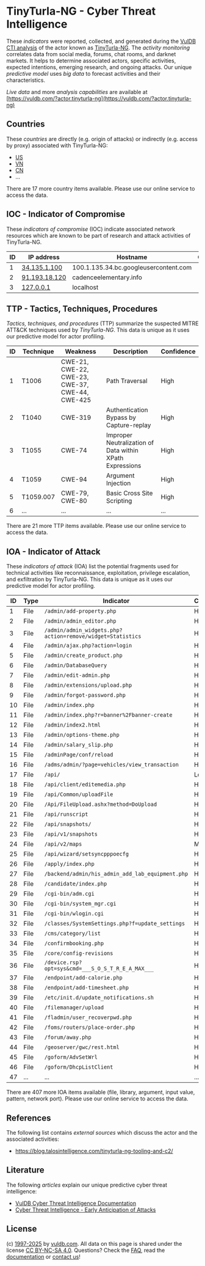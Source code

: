 # TinyTurla-NG - Cyber Threat Intelligence

These _indicators_ were reported, collected, and generated during the [VulDB CTI analysis](https://vuldb.com/?kb.cti) of the actor known as [TinyTurla-NG](https://vuldb.com/?actor.tinyturla-ng). The _activity monitoring_ correlates data from social media, forums, chat rooms, and darknet markets. It helps to determine associated actors, specific activities, expected intentions, emerging research, and ongoing attacks. Our unique _predictive model_ uses _big data_ to forecast activities and their characteristics.

_Live data_ and more _analysis capabilities_ are available at [https://vuldb.com/?actor.tinyturla-ng](https://vuldb.com/?actor.tinyturla-ng)

## Countries

These _countries_ are directly (e.g. origin of attacks) or indirectly (e.g. access by proxy) associated with TinyTurla-NG:

* [US](https://vuldb.com/?country.us)
* [VN](https://vuldb.com/?country.vn)
* [CN](https://vuldb.com/?country.cn)
* ...

There are 17 more country items available. Please use our online service to access the data.

## IOC - Indicator of Compromise

These _indicators of compromise_ (IOC) indicate associated network resources which are known to be part of research and attack activities of TinyTurla-NG.

ID | IP address | Hostname | Campaign | Confidence
-- | ---------- | -------- | -------- | ----------
1 | [34.135.1.100](https://vuldb.com/?ip.34.135.1.100) | 100.1.135.34.bc.googleusercontent.com | - | Medium
2 | [91.193.18.120](https://vuldb.com/?ip.91.193.18.120) | cadenceelementary.info | - | High
3 | [127.0.0.1](https://vuldb.com/?ip.127.0.0.1) | localhost | - | High

## TTP - Tactics, Techniques, Procedures

_Tactics, techniques, and procedures_ (TTP) summarize the suspected MITRE ATT&CK techniques used by _TinyTurla-NG_. This data is unique as it uses our predictive model for actor profiling.

ID | Technique | Weakness | Description | Confidence
-- | --------- | -------- | ----------- | ----------
1 | T1006 | CWE-21, CWE-22, CWE-23, CWE-37, CWE-44, CWE-425 | Path Traversal | High
2 | T1040 | CWE-319 | Authentication Bypass by Capture-replay | High
3 | T1055 | CWE-74 | Improper Neutralization of Data within XPath Expressions | High
4 | T1059 | CWE-94 | Argument Injection | High
5 | T1059.007 | CWE-79, CWE-80 | Basic Cross Site Scripting | High
6 | ... | ... | ... | ...

There are 21 more TTP items available. Please use our online service to access the data.

## IOA - Indicator of Attack

These _indicators of attack_ (IOA) list the potential fragments used for technical activities like reconnaissance, exploitation, privilege escalation, and exfiltration by TinyTurla-NG. This data is unique as it uses our predictive model for actor profiling.

ID | Type | Indicator | Confidence
-- | ---- | --------- | ----------
1 | File | `/admin/add-property.php` | High
2 | File | `/admin/admin_editor.php` | High
3 | File | `/admin/admin_widgets.php?action=remove/widget=Statistics` | High
4 | File | `/admin/ajax.php?action=login` | High
5 | File | `/admin/create_product.php` | High
6 | File | `/admin/DatabaseQuery` | High
7 | File | `/admin/edit-admin.php` | High
8 | File | `/admin/extensions/upload.php` | High
9 | File | `/admin/forgot-password.php` | High
10 | File | `/admin/index.php` | High
11 | File | `/admin/index.php?r=banner%2Fbanner-create` | High
12 | File | `/admin/index2.html` | High
13 | File | `/admin/options-theme.php` | High
14 | File | `/admin/salary_slip.php` | High
15 | File | `/adminPage/conf/reload` | High
16 | File | `/adms/admin/?page=vehicles/view_transaction` | High
17 | File | `/api/` | Low
18 | File | `/api/client/editemedia.php` | High
19 | File | `/api/Common/uploadFile` | High
20 | File | `/Api/FileUpload.ashx?method=DoUpload` | High
21 | File | `/api/runscript` | High
22 | File | `/api/snapshots/` | High
23 | File | `/api/v1/snapshots` | High
24 | File | `/api/v2/maps` | Medium
25 | File | `/api/wizard/setsyncpppoecfg` | High
26 | File | `/apply/index.php` | High
27 | File | `/backend/admin/his_admin_add_lab_equipment.php` | High
28 | File | `/candidate/index.php` | High
29 | File | `/cgi-bin/adm.cgi` | High
30 | File | `/cgi-bin/system_mgr.cgi` | High
31 | File | `/cgi-bin/wlogin.cgi` | High
32 | File | `/classes/SystemSettings.php?f=update_settings` | High
33 | File | `/cms/category/list` | High
34 | File | `/confirmbooking.php` | High
35 | File | `/core/config-revisions` | High
36 | File | `/device.rsp?opt=sys&cmd=___S_O_S_T_R_E_A_MAX___` | High
37 | File | `/endpoint/add-calorie.php` | High
38 | File | `/endpoint/add-timesheet.php` | High
39 | File | `/etc/init.d/update_notifications.sh` | High
40 | File | `/filemanager/upload` | High
41 | File | `/fladmin/user_recoverpwd.php` | High
42 | File | `/foms/routers/place-order.php` | High
43 | File | `/forum/away.php` | High
44 | File | `/geoserver/gwc/rest.html` | High
45 | File | `/goform/AdvSetWrl` | High
46 | File | `/goform/DhcpListClient` | High
47 | ... | ... | ...

There are 407 more IOA items available (file, library, argument, input value, pattern, network port). Please use our online service to access the data.

## References

The following list contains _external sources_ which discuss the actor and the associated activities:

* https://blog.talosintelligence.com/tinyturla-ng-tooling-and-c2/

## Literature

The following _articles_ explain our unique predictive cyber threat intelligence:

* [VulDB Cyber Threat Intelligence Documentation](https://vuldb.com/?kb.cti)
* [Cyber Threat Intelligence - Early Anticipation of Attacks](https://www.scip.ch/en/?labs.20201022)

## License

(c) [1997-2025](https://vuldb.com/?kb.changelog) by [vuldb.com](https://vuldb.com/?kb.about). All data on this page is shared under the license [CC BY-NC-SA 4.0](https://creativecommons.org/licenses/by-nc-sa/4.0/). Questions? Check the [FAQ](https://vuldb.com/?kb.faq), read the [documentation](https://vuldb.com/?kb) or [contact us](https://vuldb.com/?contact)!
